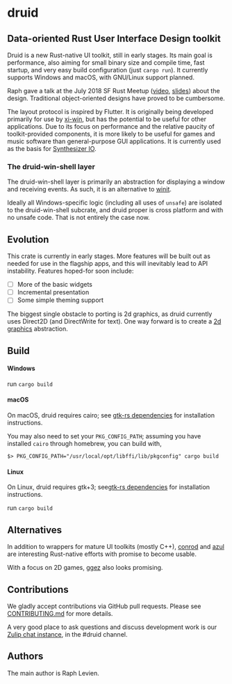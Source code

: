 # druid

## Data-oriented Rust User Interface Design toolkit

Druid is a new Rust-native UI toolkit, still in early stages. Its main
goal is performance, also aiming for small binary size and compile time,
fast startup, and very easy build configuration (just `cargo run`). 
It currently supports Windows and macOS, with GNU/Linux support planned.

Raph gave a talk at the July 2018 SF Rust Meetup ([video][jul-2018-video],
[slides][jul-2018-slides]) about the design. Traditional object-oriented
designs have proved to be cumbersome.

The layout protocol is inspired by Flutter. It is originally being developed
primarily for use by [xi-win], but has the potential to be useful for other
applications. Due to its focus on performance and the relative paucity of
toolkit-provided components, it is more likely to be useful for games and
music software than general-purpose GUI applications. It is currently used
as the basis for [Synthesizer IO].

### The druid-win-shell layer

The druid-win-shell layer is primarily an abstraction for displaying a window
and receiving events. As such, it is an alternative to [winit].

Ideally all Windows-specific logic (including all uses of `unsafe`) are isolated
to the druid-win-shell subcrate, and druid proper is cross platform and with
no unsafe code. That is not entirely the case now.

## Evolution

This crate is currently in early stages. More features will be built out as
needed for use in the flagship apps, and this will inevitably lead to API
instability. Features hoped-for soon include:

  - [ ] More of the basic widgets
  - [ ] Incremental presentation
  - [ ] Some simple theming support

The biggest single obstacle to porting is 2d graphics, as druid currently
uses Direct2D (and DirectWrite for text). One way forward is to create a
[2d graphics] abstraction.

## Build

#### Windows

run `cargo build`

#### macOS

On macOS, druid requires cairo; see [gtk-rs dependencies] for installation instructions.

You may also need to set your `PKG_CONFIG_PATH`; assuming you have installed `cairo` through homebrew, you can build with,

 ```shell
$> PKG_CONFIG_PATH="/usr/local/opt/libffi/lib/pkgconfig" cargo build
 ```
#### Linux

On Linux, druid requires gtk+3; see[gtk-rs dependencies] for installation instructions.

run `cargo build`

## Alternatives

In addition to wrappers for mature UI toolkits (mostly C++), [conrod]
and [azul] are interesting Rust-native efforts with promise to become usable.

With a focus on 2D games, [ggez] also looks promising.

## Contributions

We gladly accept contributions via GitHub pull requests. Please see [CONTRIBUTING.md] for more details.

A very good place to ask questions and discuss development work is our
[Zulip chat instance], in the #druid channel.

## Authors

The main author is Raph Levien.

[xi-win]: https://github.com/xi-editor/xi-win
[winit]: https://github.com/tomaka/winit
[Synthesizer IO]: https://github.com/raphlinus/synthesizer-io
[jul-2018-video]: https://www.youtube.com/watch?v=4YTfxresvS8
[jul-2018-slides]: https://docs.google.com/presentation/d/1aDTRl5R-icAF38Di-qJ4FzAl3pLlutTKVFcr3mUGgYo/edit?usp=sharing
[2d graphics]: https://raphlinus.github.io/rust/graphics/2018/10/11/2d-graphics.html
[conrod]: https://github.com/PistonDevelopers/conrod
[azul]: https://github.com/maps4print/azul
[ggez]: https://github.com/ggez/ggez
[CONTRIBUTING.md]: CONTRIBUTING.md
[Zulip chat instance]: https://xi.zulipchat.com
[gtk-rs dependencies]: http://gtk-rs.org/docs/requirements.html
